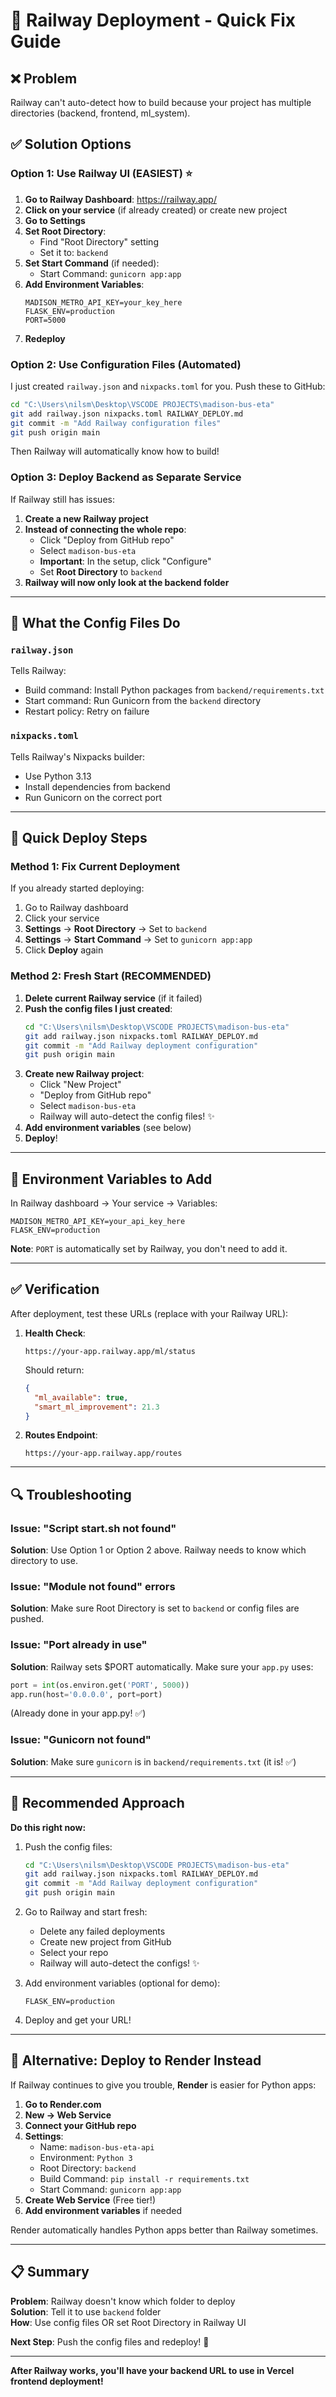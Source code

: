 # 🚂 Railway Deployment - Quick Fix Guide

## ❌ Problem
Railway can't auto-detect how to build because your project has multiple directories (backend, frontend, ml_system).

## ✅ Solution Options

### **Option 1: Use Railway UI (EASIEST)** ⭐

1. **Go to Railway Dashboard**: https://railway.app/
2. **Click on your service** (if already created) or create new project
3. **Go to Settings**
4. **Set Root Directory**: 
   - Find "Root Directory" setting
   - Set it to: `backend`
5. **Set Start Command** (if needed):
   - Start Command: `gunicorn app:app`
6. **Add Environment Variables**:
   ```
   MADISON_METRO_API_KEY=your_key_here
   FLASK_ENV=production
   PORT=5000
   ```
7. **Redeploy**

### **Option 2: Use Configuration Files** (Automated)

I just created `railway.json` and `nixpacks.toml` for you. Push these to GitHub:

```bash
cd "C:\Users\nilsm\Desktop\VSCODE PROJECTS\madison-bus-eta"
git add railway.json nixpacks.toml RAILWAY_DEPLOY.md
git commit -m "Add Railway configuration files"
git push origin main
```

Then Railway will automatically know how to build!

### **Option 3: Deploy Backend as Separate Service**

If Railway still has issues:

1. **Create a new Railway project**
2. **Instead of connecting the whole repo**:
   - Click "Deploy from GitHub repo"
   - Select `madison-bus-eta`
   - **Important**: In the setup, click "Configure" 
   - Set **Root Directory** to `backend`
3. **Railway will now only look at the backend folder**

---

## 🔧 What the Config Files Do

### `railway.json`
Tells Railway:
- Build command: Install Python packages from `backend/requirements.txt`
- Start command: Run Gunicorn from the `backend` directory
- Restart policy: Retry on failure

### `nixpacks.toml`
Tells Railway's Nixpacks builder:
- Use Python 3.13
- Install dependencies from backend
- Run Gunicorn on the correct port

---

## 🚀 Quick Deploy Steps

### Method 1: Fix Current Deployment

If you already started deploying:

1. Go to Railway dashboard
2. Click your service
3. **Settings** → **Root Directory** → Set to `backend`
4. **Settings** → **Start Command** → Set to `gunicorn app:app`
5. Click **Deploy** again

### Method 2: Fresh Start (RECOMMENDED)

1. **Delete current Railway service** (if it failed)
2. **Push the config files I just created**:
   ```bash
   cd "C:\Users\nilsm\Desktop\VSCODE PROJECTS\madison-bus-eta"
   git add railway.json nixpacks.toml RAILWAY_DEPLOY.md
   git commit -m "Add Railway deployment configuration"
   git push origin main
   ```
3. **Create new Railway project**:
   - Click "New Project"
   - "Deploy from GitHub repo"
   - Select `madison-bus-eta`
   - Railway will auto-detect the config files! ✨
4. **Add environment variables** (see below)
5. **Deploy**!

---

## 📝 Environment Variables to Add

In Railway dashboard → Your service → Variables:

```
MADISON_METRO_API_KEY=your_api_key_here
FLASK_ENV=production
```

**Note**: `PORT` is automatically set by Railway, you don't need to add it.

---

## ✅ Verification

After deployment, test these URLs (replace with your Railway URL):

1. **Health Check**:
   ```
   https://your-app.railway.app/ml/status
   ```
   Should return:
   ```json
   {
     "ml_available": true,
     "smart_ml_improvement": 21.3
   }
   ```

2. **Routes Endpoint**:
   ```
   https://your-app.railway.app/routes
   ```

---

## 🔍 Troubleshooting

### Issue: "Script start.sh not found"
**Solution**: Use Option 1 or Option 2 above. Railway needs to know which directory to use.

### Issue: "Module not found" errors
**Solution**: Make sure Root Directory is set to `backend` or config files are pushed.

### Issue: "Port already in use"
**Solution**: Railway sets $PORT automatically. Make sure your `app.py` uses:
```python
port = int(os.environ.get('PORT', 5000))
app.run(host='0.0.0.0', port=port)
```
(Already done in your app.py! ✅)

### Issue: "Gunicorn not found"
**Solution**: Make sure `gunicorn` is in `backend/requirements.txt` (it is! ✅)

---

## 🎯 Recommended Approach

**Do this right now:**

1. Push the config files:
   ```bash
   cd "C:\Users\nilsm\Desktop\VSCODE PROJECTS\madison-bus-eta"
   git add railway.json nixpacks.toml RAILWAY_DEPLOY.md
   git commit -m "Add Railway deployment configuration"
   git push origin main
   ```

2. Go to Railway and start fresh:
   - Delete any failed deployments
   - Create new project from GitHub
   - Select your repo
   - Railway will auto-detect the configs! ✨

3. Add environment variables (optional for demo):
   ```
   FLASK_ENV=production
   ```

4. Deploy and get your URL!

---

## 🚀 Alternative: Deploy to Render Instead

If Railway continues to give you trouble, **Render** is easier for Python apps:

1. **Go to Render.com**
2. **New → Web Service**
3. **Connect your GitHub repo**
4. **Settings**:
   - Name: `madison-bus-eta-api`
   - Environment: `Python 3`
   - Root Directory: `backend`
   - Build Command: `pip install -r requirements.txt`
   - Start Command: `gunicorn app:app`
5. **Create Web Service** (Free tier!)
6. **Add environment variables** if needed

Render automatically handles Python apps better than Railway sometimes.

---

## 📋 Summary

**Problem**: Railway doesn't know which folder to deploy  
**Solution**: Tell it to use `backend` folder  
**How**: Use config files OR set Root Directory in Railway UI  

**Next Step**: Push the config files and redeploy! 🚀

---

**After Railway works, you'll have your backend URL to use in Vercel frontend deployment!**

